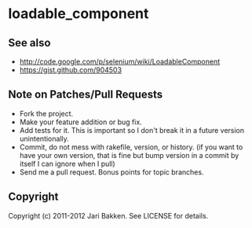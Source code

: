 loadable_component
===================

See also
--------

* http://code.google.com/p/selenium/wiki/LoadableComponent
* https://gist.github.com/904503

Note on Patches/Pull Requests
-----------------------------

* Fork the project.
* Make your feature addition or bug fix.
* Add tests for it. This is important so I don't break it in a
  future version unintentionally.
* Commit, do not mess with rakefile, version, or history.
  (if you want to have your own version, that is fine but bump version in a commit by itself I can ignore when I pull)
* Send me a pull request. Bonus points for topic branches.

Copyright
---------

Copyright (c) 2011-2012 Jari Bakken. See LICENSE for details.
